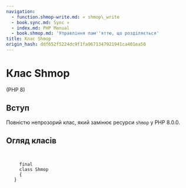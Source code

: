 ```yaml
---
navigation:
  - function.shmop-write.md: « shmop\_write
  - book.sync.md: Sync »
  - index.md: PHP Manual
  - book.shmop.md: 'Управління пам''яттю, що розділяється'
title: Клас Shmop
origin_hash: ddf652f5224dc9f1fa9671347921941ca401ea50
---
```

# Клас Shmop

(PHP 8)

## Вступ

Повністю непрозорий клас, який замінює ресурси `shmop` у PHP 8.0.0.

## Огляд класів

```classsynopsis

    
     final
     class Shmop
     {
   }
```

